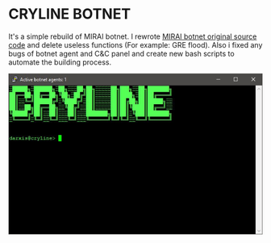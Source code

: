 # CRYLINE BOTNET
It's a simple rebuild of MIRAI botnet. I rewrote [MIRAI botnet original source code](https://github.com/jgamblin/Mirai-Source-Code) and delete useless functions (For example: GRE flood). 
Also i fixed any bugs of botnet agent and C&C panel and create new bash scripts to automate the building process.

 ![image info](./MAIN.jpeg)
